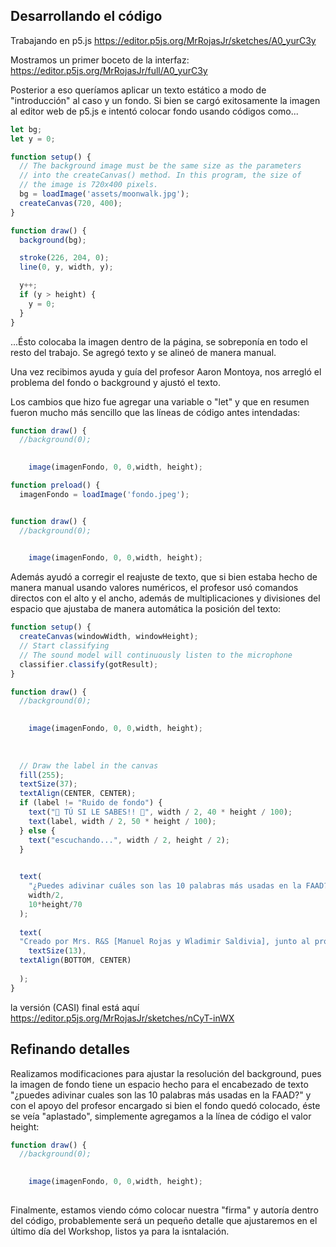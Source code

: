## Desarrollando el código

Trabajando en p5.js <https://editor.p5js.org/MrRojasJr/sketches/A0_yurC3y>

Mostramos un primer boceto de la interfaz: <https://editor.p5js.org/MrRojasJr/full/A0_yurC3y>

Posterior a eso queríamos aplicar un texto estático a modo de "introducción" al caso y un fondo. Si bien se cargó exitosamente la imagen al editor web de p5.js e intentó colocar fondo usando códigos como...

```javascript
let bg;
let y = 0;

function setup() {
  // The background image must be the same size as the parameters
  // into the createCanvas() method. In this program, the size of
  // the image is 720x400 pixels.
  bg = loadImage('assets/moonwalk.jpg');
  createCanvas(720, 400);
}

function draw() {
  background(bg);

  stroke(226, 204, 0);
  line(0, y, width, y);

  y++;
  if (y > height) {
    y = 0;
  }
}

```
...Ésto colocaba la imagen dentro de la página, se sobreponía en todo el resto del trabajo.
Se agregó texto y se alineó de manera manual.

Una vez recibimos ayuda y guía del profesor Aaron Montoya, nos arregló el problema del fondo o background y ajustó el texto.

Los cambios que hizo fue agregar una variable o "let" y que en resumen fueron mucho más sencillo que las líneas de código antes intendadas:

```javascript
function draw() {
  //background(0);
  

    image(imagenFondo, 0, 0,width, height);

function preload() {
  imagenFondo = loadImage('fondo.jpeg');


function draw() {
  //background(0);
  

    image(imagenFondo, 0, 0,width, height);
````
Además ayudó a corregir el reajuste de texto, que si bien estaba hecho de manera manual usando valores numéricos, el profesor usó comandos directos con el alto y el ancho, además de multiplicaciones y divisiones del espacio que ajustaba de manera automática la posición del texto:

```javascript
function setup() {
  createCanvas(windowWidth, windowHeight);
  // Start classifying
  // The sound model will continuously listen to the microphone
  classifier.classify(gotResult);
}

function draw() {
  //background(0);
  

    image(imagenFondo, 0, 0,width, height);
  
  
  
  // Draw the label in the canvas
  fill(255);
  textSize(37);
  textAlign(CENTER, CENTER);
  if (label != "Ruido de fondo") {
    text("🎉 TÚ SI LE SABES!! 🎉", width / 2, 40 * height / 100);
    text(label, width / 2, 50 * height / 100);
  } else {
    text("escuchando...", width / 2, height / 2);
  }
  

  text(
    "¿Puedes adivinar cuáles son las 10 palabras más usadas en la FAAD?",
    width/2,
    10*height/70
  );
  
  text(
  "Creado por Mrs. R&S [Manuel Rojas y Wladimir Saldivia], junto al profesor Aaron Montoya. Workshop FAAD UCT 2024",
    textSize(13),
  textAlign(BOTTOM, CENTER)
  
  );
}

```
la versión (CASI) final está aquí <https://editor.p5js.org/MrRojasJr/sketches/nCyT-inWX>


## Refinando detalles

Realizamos modificaciones para ajustar la resolución del background, pues la imagen de fondo tiene un espacio hecho para el encabezado de texto "¿puedes adivinar cuales son las 10 palabras más usadas en la FAAD?" y con el apoyo del profesor encargado si bien el fondo quedó colocado, éste se veía "aplastado", simplemente agregamos a la línea de código el valor height:

```javascript
function draw() {
  //background(0);
  

    image(imagenFondo, 0, 0,width, height);
  

```
Finalmente, estamos viendo cómo colocar nuestra "firma" y autoría dentro del código, probablemente será un pequeño detalle que ajustaremos en el último día del Workshop, listos ya para la isntalación.
